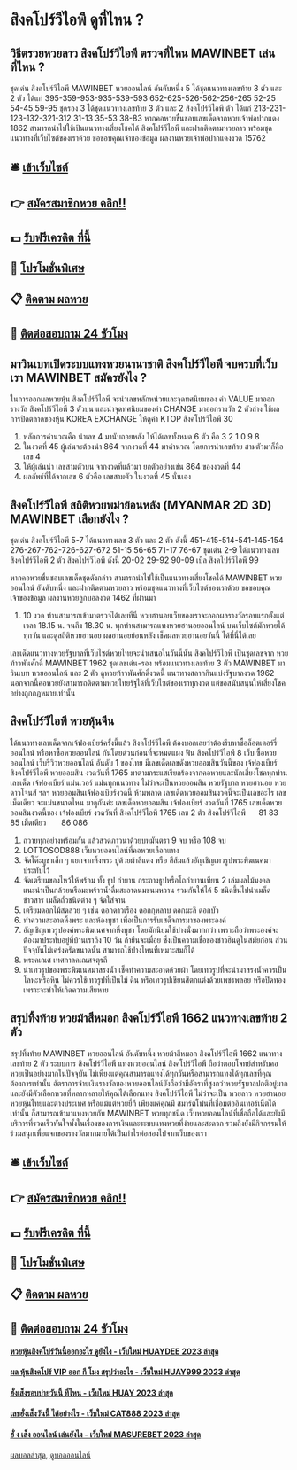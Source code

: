 # สิงคโปร์วีไอพี ดูที่ไหน ?
## วิธีตรวยหวยลาว สิงคโปร์วีไอพี ตรวจที่ไหน MAWINBET เล่นที่ไหน ?
ชุดเด่น สิงคโปร์วีไอพี MAWINBET หวยออนไลน์ อันดับหนึ่ง 5 ได้ชุดแนวทางเลขท้าย 3 ตัว และ 2 ตัว ได้แก่
395-359-953-935-539-593
652-625-526-562-256-265
52-25
54-45
59-95
ชุดรอง 3 ได้ชุดแนวทางเลขท้าย 3 ตัว และ 2 สิงคโปร์วีไอพี ตัว ได้แก่
213-231-123-132-321-312
31-13
35-53
38-83
หากคอหวยชื่นชอบเลขเด็ดจากหวยเจ้าพ่อปากแดง 1862 สามารถนำไปใช้เป้นแนวทางเสี่ยงโชคได้ สิงคโปร์วีไอพี และฝากติดตามหวยลาว พร้อมชุดแนวทางที่เว็บไซต์ของเราด้วย
ขอขอบคุณเจ้าของข้อมูล
ผลงานหวยเจ้าพ่อปากแดงงวด 15762


## 🛎 [เข้าเว็บไซต์](https://bit.ly/3BG5bNw)
## 👉 [สมัครสมาชิกหวย คลิก!!](https://bit.ly/3BG5bNw)
## 💵 [รับฟรีเครดิต ที่นี้](https://bit.ly/3C3mvgS)
## 👑 [โปรโมชั่นพิเศษ](https://bit.ly/3C3mvgS)
## 📋 [ติดตาม ผลหวย](https://bit.ly/3C3mvgS)
## 📱 [ติดต่อสอบถาม 24 ชัวโมง](https://bit.ly/3C3mvgS)

## มาวินเบทเปิดระบบแทงหวยนานาชาติ สิงคโปร์วีไอพี จบครบที่เว็บเรา MAWINBET สมัครยังไง ?
ในการออกผลหวยหุ้น สิงคโปร์วีไอพี จะนำเลขหลักหน่วยและจุดทศนิยมของ ค่า VALUE มาออกรางวัล สิงคโปร์วีไอพี 3 ตัวบน และนำจุดทศนิยมของค่า CHANGE มาออกรางวัล 2 ตัวล่าง
ใช้ผลการปิดตลาดของหุ้น KOREA EXCHANGE ให้ดูค่า KTOP สิงคโปร์วีไอพี 30
1. หลักการคำนวณคือ นำเลข 4 มานับถอยหลัง ให้ได้เลขทั้งหมด 6 ตัว คือ 3 2 1 0 9 8
2. ในงวดที่ 45 ผู้เล่นจะต้องนำ 864 จากงวดที่ 44 มาคำนวณ โดยการนำเลขท้าย สามตัวมาก็คือเลข 4
3. ให้ผู้เล่นนำ เลขสามตัวบน จากงวดที่แล้วมา ยกตัวอย่างเช่น 864 ของงวดที่ 44
4. ผลลัพธ์ที่ได้จากเลข 6 ตัวคือ เลขสามตัว ในงวดที่ 45 นั่นเอง

## สิงคโปร์วีไอพี สถิติหวยพม่าย้อนหลัง (MYANMAR 2D 3D) MAWINBET เลือกยังไง ?
ชุดเด่น สิงคโปร์วีไอพี 5-7 ได้แนวทางเลข 3 ตัว และ 2 ตัว ดังนี้
451-415-514-541-145-154
276-267-762-726-627-672
51-15
56-65
71-17
76-67
ชุดเด่น 2-9 ได้แนวทางเลข สิงคโปร์วีไอพี 2 ตัว สิงคโปร์วีไอพี ดังนี้
20-02
29-92
90-09
เบิ้ล สิงคโปร์วีไอพี 99

หากคอหวยชื่นชอบเลขเด็ดชุดดังกล่าว สามารถนำไปใช้เป็นแนวทางเสี่ยงโชคได้ MAWINBET หวยออนไลน์ อันดับหนึ่ง และฝากติดตามหวยลาว พร้อมชุดแนวทางที่เว็บไซต์ของเราด้วย
ขอขอบคุณเจ้าของข้อมูล
ผลงานหวยลูกบอลงวด 1462 ที่ผ่านมา
1. 10 งวด ท่านสามารถเข้ามาตรวจได้เลยที่นี่ หวยฮานอยเว็บของเราจะออกผลรางวัลรอบแรกตั้งแต่เวลา 18.15 น. จนถึง 18.30 น. ทุกท่านสามารถแทงหวยฮานอยออนไลน์ บนเว็บไซต์มักหวยได้ทุกวัน และดูสถิติหวยฮานอย ผลฮานอยย้อนหลัง เช็คผลหวยฮานอยวันนี้ ได้ที่นี่ได้เลย

เลขเด็ดแนวทางหวยรัฐบาลที่เว็บไซต์หวยไทยจะนำเสนอในวันนี้นั้น สิงคโปร์วีไอพี เป็นชุดเลขจาก หวยท้าวพันศักดิ์ MAWINBET 1962 ชุดเลขเด่น-รอง พร้อมแนวทางเลขท้าย 3 ตัว MAWINBET มาวินเบท หวยออนไลน์ และ 2 ตัว ดูหวยท้าวพันศักดิ์งวดนี้ แนวทางสลากกินแบ่งรัฐบาลงวด 1962 นอกจากนี้คอหวยยังสามารถติดตามหวยไทยรัฐได้ที่เว็บไซต์ของเราทุกงวด แต่ขอสนับสนุนให้เสี่ยงโชคอย่างถูกกฎหมายเท่านั้น

## สิงคโปร์วีไอพี หวยหุ้นจีน
ได้แนวทางเลขเด็ดจากเจ้ฟองเบียร์ครั้งนี้แล้ว สิงคโปร์วีไอพี ต้องบอกเลยว่าต้องรีบหาซื้อล็อตเตอร์รี่ออนไลน์ หรือหาซื้อหวยออนไลน์ กันโดยด่วนก่อนที่จะหมดแผง
ฟัน สิงคโปร์วีไอพี 8
เว็บ ซื้อหวยออนไลน์ เว็บรีวิวหวยออนไลน์ อันดับ 1 ของไทย มีเลขเด็ดเลขดังหวยออมสินวันนี้ของ เจ้ฟองเบียร์ สิงคโปร์วีไอพี หวยออมสิน งวดวันที่ 1765 มาตามกระแสเรียกร้องจากคอหวยและนักเสี่ยงโชคทุกท่าน เลขเด็ด เจ้ฟองเบียร์ แม่นเวอร์ แม่นทุกแนวทาง ไม่ว่าจะเป็นหวยออมสิน หวยรัฐบาล หวยฮานอย หวยดาวโจนส์ ฯลฯ หวยออมสินเจ้ฟองเบียร์งวดนี้ ห้ามพลาด เลขเด็ดหวยออมสินงวดนี้จะเป็นเลขอะไร เลขเม็ดเดียว จะแม่นขนาดไหน มาดูกันค่ะ
เลขเด็ดหวยออมสิน เจ้ฟองเบียร์ งวดวันที่ 1765
เลขเด็ดหวยออมสินงวดนี้ของ เจ้ฟองเบียร์ งวดวันที่ สิงคโปร์วีไอพี 1765
เลข 2 ตัว สิงคโปร์วีไอพี      81 83 85
เม็ดเดียว       86 086
1. ถวายทุกอย่างพร้อมกัน แล้วสวดภาวนาด้วยบทมันตรา 9 จบ หรือ 108 จบ
2. LOTTOSOD888 เว็บหวยออนไลน์ที่คอหวยเลือกแทง
3. จัดโต๊ะบูชาเล็ก ๆ แยกจากหิ้งพระ ปูด้วยผ้าสีแดง หรือ สีส้มแล้วอัญเชิญเทวรูปพระพิฆเนศมาประทับไว้
4. จัดเตรียมของไหว้ให้พร้อม ทั้ง ธูป กำยาน กระถางธูปหรือโถกำยานเทียน 2 เล่มผลไม้มงคล แนะนำเป็นกล้วยหรือมะพร้าวน้ำดื่มสะอาดนมขนมหวาน รวมกันให้ได้ 5 ชนิดขึ้นไปนำเมล็ดข้าวสาร เมล็ดถั่วชนิดต่าง ๆ จัดใส่จาน
5. เตรียมดอกไม้สดสวย ๆ เช่น ดอกดาวเรือง ดอกกุหลาบ ดอกมะลิ ดอกบัว
6. ทำความสะอาดหิ้งพระ และห้องบูชา เพื่อเป็นการรับเสด็จการมาของพระองค์
7. อัญเชิญเทวรูปองค์พระพิฆเนศจากหิ้งบูชา โดยมักนิยมใช้ปางนั่งมากกว่า เพราะถือว่าพระองค์จะต้องมาประทับอยู่ที่บ้านเราถึง 10 วัน ถ้ายืนจะเมื่อย ซึ่งเป็นความเชื่อของชาวฮินดูในสมัยก่อน ส่วนปัจจุบันไม่เคร่งครัดขนาดนั้น สามารถใช้ปางไหนที่เหมาะสมก็ได้
8. พระคเณศ เทศกาลคเณศจตุรถี
9. นำเทวรูปของพระพิฆเนศมาสรงน้ำ เช็ดทำความสะอาดด้วยผ้า โดยเทวรูปที่จะนำมาสรงน้ำควรเป็นโลหะหรือหิน ไม่ควรใช้เทวรูปที่เป็นไม้ ดิน หรือเทวรูปเขียนสีตกแต่งด้วยเพชรพลอย หรือปิดทอง เพราะจะทำให้เกิดความเสียหาย

## สรุปทิ้งท้าย หวยม้าสีหมอก สิงคโปร์วีไอพี 1662 แนวทางเลขท้าย 2 ตัว
สรุปทิ้งท้าย MAWINBET หวยออนไลน์ อันดับหนึ่ง หวยม้าสีหมอก สิงคโปร์วีไอพี 1662 แนวทางเลขท้าย 2 ตัว ระบบการ สิงคโปร์วีไอพี แทงหวยออนไลน์ สิงคโปร์วีไอพี ถือว่าตอบโจทย์สำหรับคอหวยเป็นอย่างมากในปัจจุบัน ไม่เพียงแต่คุณสามารถแทงได้ทุกวันหรือสามารถแทงได้ทุกเลขที่คุณต้องการเท่านั้น อัตราการจ่ายเงินรางวัลของหวยออนไลน์ยังถือว่ามีอัตราที่สูงกว่าหวยรัฐบาลปกติอยู่มาก และยังมีตัวเลือกหวยที่หลากหลายให้คุณได้เลือกแทง สิงคโปร์วีไอพี ไม่ว่าจะเป็น หวยลาว หวยฮานอย หวยหุ้นไทยและต่างประเทศ หรือแม้แต่หวยยี่กี เพียงแค่คุณมี สมาร์ตโฟนที่เชื่อมต่ออินเทอร์เน็ตได้เท่านั้น ก็สามารถเข้ามาแทงหวยกับ MAWINBET หวยทุกชนิด เว็บหวยออนไลน์ที่เชื่อถือได้และยังมีบริการที่รวดเร็วทันใจทั้งในเรื่องของการเงินและระบบแทงหวยที่ง่ายและสะดวก รวมถึงยังมีกิจกรรมให้ร่วมสนุกเพื่อแจกของรางวัลมากมายได้เป็นกำไรต่อสองไปจากเว็บของเรา

## 🛎 [เข้าเว็บไซต์](https://bit.ly/3BG5bNw)
## 👉 [สมัครสมาชิกหวย คลิก!!](https://bit.ly/3BG5bNw)
## 💵 [รับฟรีเครดิต ที่นี้](https://bit.ly/3C3mvgS)
## 👑 [โปรโมชั่นพิเศษ](https://bit.ly/3C3mvgS)
## 📋 [ติดตาม ผลหวย](https://bit.ly/3C3mvgS)
## 📱 [ติดต่อสอบถาม 24 ชัวโมง](https://bit.ly/3C3mvgS)

#### [หวยหุ้นสิงคโปร์วันนี้ออกอะไร ดูยังไง - เว็บใหม่ HUAYDEE 2023 ล่าสุด](https://atom.io/themes/หวยหุ้นสิงคโปร์วันนี้ออกอะไร%20ดูยังไง%20-%20เว็บใหม่%20huaydee%202023%20ล่าสุด)
#### [ผล หุ้นสิงคโปร์ VIP ออก กี โมง สรุปว่าอะไร - เว็บใหม่ HUAY999 2023 ล่าสุด](https://atom.io/themes/ผล%20หุ้นสิงคโปร์%20vip%20ออก%20กี%20โมง%20สรุปว่าอะไร%20-%20เว็บใหม่%20huay999%202023%20ล่าสุด)
#### [ฮั่งเส็งรอบบ่ายวันนี้ ที่ไหน - เว็บใหม่ HUAY 2023 ล่าสุด](https://atom.io/themes/ฮั่งเส็งรอบบ่ายวันนี้%20ที่ไหน%20-%20เว็บใหม่%20huay%202023%20ล่าสุด)
#### [เลขฮั่งเส็งวันนี้ ได้อย่างไร - เว็บใหม่ CAT888 2023 ล่าสุด](https://atom.io/themes/เลขฮั่งเส็งวันนี้%20ได้อย่างไร%20-%20เว็บใหม่%20cat888%202023%20ล่าสุด)
#### [ฮั่ ง เส็ง ออนไลน์ เล่นยังไง - เว็บใหม่ MASUREBET 2023 ล่าสุด](https://atom.io/themes/ฮั่%20ง%20เส็ง%20ออนไลน์%20เล่นยังไง%20-%20เว็บใหม่%20masurebet%202023%20ล่าสุด)

[ผลบอลล่าสุด](https://siamsport.tv "ผลบอลล่าสุด"), [ดูบอลออนไลน์](https://siamsport.tv/ดูบอลสด "ดูบอลออนไลน์")
